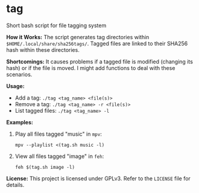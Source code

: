 # tag
Short bash script for file tagging system

**How it Works:**
The script generates tag directories within `$HOME/.local/share/sha256tags/`. Tagged files are linked to their SHA256 hash within these directories.

**Shortcomings:**
It causes problems if a tagged file is modified (changing its hash) or if the file is moved. I might add functions to deal with these scenarios.

**Usage:**
- Add a tag: `./tag <tag_name> <file(s)>`
- Remove a tag: `./tag <tag_name> -r <file(s)>`
- List tagged files: `./tag <tag_name> -l`

**Examples:**
1. Play all files tagged "music" in `mpv`:
   ```
   mpv --playlist <(tag.sh music -l)
   ```

2. View all files tagged "image" in `feh`:
   ```
   feh $(tag.sh image -l)
   ```

**License:**
This project is licensed under GPLv3. Refer to the `LICENSE` file for details.
